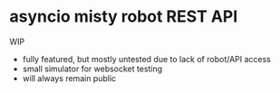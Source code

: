 # asyncio misty robot REST API

WIP

- fully featured, but mostly untested due to lack of robot/API access
- small simulator for websocket testing
- will always remain public
